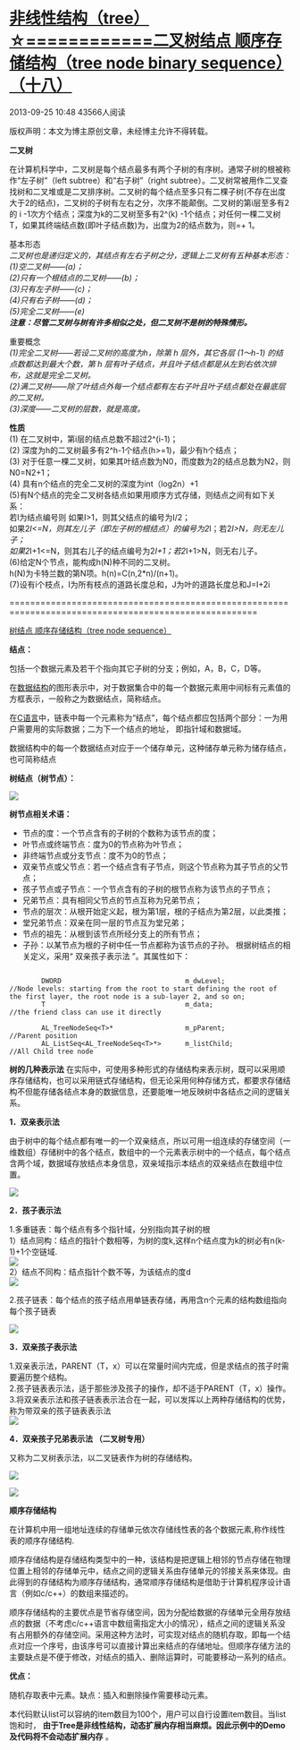 # [非线性结构（tree）☆============二叉树结点 顺序存储结构（tree node binary sequence）（十八）][0]

2013-09-25 10:48  43566人阅读  

版权声明：本文为博主原创文章，未经博主允许不得转载。

**二叉树**

 在计算机科学中，二叉树是每个结点最多有两个子树的有序树。通常子树的根被称作“左子树”（left subtree）和“右子树”（right subtree）。二叉树常被用作二叉查找树和二叉堆或是二叉排序树。二叉树的每个结点至多只有二棵子树(不存在出度大于2的结点)，二叉树的子树有左右之分，次序不能颠倒。二叉树的第i层至多有2的 i -1次方个结点；深度为k的二叉树至多有2^(k) -1个结点；对任何一棵二叉树T，如果其终端结点数(即叶子结点数)为，出度为2的结点数为，则=+ 1。

基本形态   
 _二叉树也是递归定义的，其结点有左右子树之分，逻辑上二叉树有五种基本形态：  
     (1)空二叉树——(a)；   
     (2)只有一个根结点的二叉树——(b)；  
     (3)只有左子树——(c)；  
     (4)只有右子树——(d)；  
     (5)完全二叉树——(e)  
   **注意：尽管二叉树与树有许多相似之处，但二叉树不是树的特殊情形。**_

  
 重要概念   
 _(1)完全二叉树——若设二叉树的高度为h，除第 h 层外，其它各层 (1～h-1) 的结点数都达到最大个数，第 h 层有叶子结点，并且叶子结点都是从左到右依次排布，这就是完全二叉树。  
   (2)满二叉树——除了叶结点外每一个结点都有左右子叶且叶子结点都处在最底层的二叉树。  
   (3)深度——二叉树的层数，就是高度。_

  
 **性质**   
   (1) 在二叉树中，第i层的结点总数不超过2^(i-1)；  
   (2) 深度为h的二叉树最多有2^h-1个结点(h>=1)，最少有h个结点；  
   (3) 对于任意一棵二叉树，如果其叶结点数为N0，而度数为2的结点总数为N2，则N0=N2+1；  
   (4) 具有n个结点的完全二叉树的深度为int（log2n）+1  
   (5)有N个结点的完全二叉树各结点如果用顺序方式存储，则结点之间有如下关系：  
    若I为结点编号则 如果I>1，则其父结点的编号为I/2；  
    如果2*I<=N，则其左儿子（即左子树的根结点）的编号为2*I；若2*I>N，则无左儿子；  
     如果2*I+1<=N，则其右儿子的结点编号为2*I+1；若2*I+1>N，则无右儿子。  
   (6)给定N个节点，能构成h(N)种不同的二叉树。  
     h(N)为卡特兰数的第N项。h(n)=C(n,2*n)/(n+1)。  
   (7)设有i个枝点，I为所有枝点的道路长度总和，J为叶的道路长度总和J=I+2i



======================================================================================================

[树结点 顺序存储结构（tree node sequence）][10]

**结点：**

包括一个数据元素及若干个指向其它子树的分支；例如，A，B，C，D等。

在[数据结构][11]的图形表示中，对于数据集合中的每一个数据元素用中间标有元素值的方框表示，一般称之为数据结点，简称结点。

在[C语言][12]中，链表中每一个元素称为“结点”，每个结点都应包括两个部分：一为用户需要用的实际数据；二为下一个结点的地址， 即指针域和数据域。

数据结构中的每一个数据结点对应于一个储存单元，这种储存单元称为储存结点，也可简称结点

**树结点（树节点）：**

![][13]

**树节点相关术语：**

* 节点的度：一个节点含有的子树的个数称为该节点的度；
* 叶节点或终端节点：度为0的节点称为叶节点；
* 非终端节点或分支节点：度不为0的节点；
* 双亲节点或父节点：若一个结点含有子节点，则这个节点称为其子节点的父节点；
* 孩子节点或子节点：一个节点含有的子树的根节点称为该节点的子节点；
* 兄弟节点：具有相同父节点的节点互称为兄弟节点；
* 节点的层次：从根开始定义起，根为第1层，根的子结点为第2层，以此类推；
* 堂兄弟节点：双亲在同一层的节点互为堂兄弟；
* 节点的祖先：从根到该节点所经分支上的所有节点；
* 子孙：以某节点为根的子树中任一节点都称为该节点的子孙。
 根据树结点的相关定义，采用“ 双亲孩子表示法 ”。其属性如下：
```

        DWORD                               m_dwLevel;              //Node levels: starting from the root to start defining the root of the first layer, the root node is a sub-layer 2, and so on; 
        T                                   m_data;                 //the friend class can use it directly
    
        AL_TreeNodeSeq<T>*                  m_pParent;              //Parent position
        AL_ListSeq<AL_TreeNodeSeq<T>*>      m_listChild;            //All Child tree node
```
  
**树的几种表示法** 在实际中，可使用多种形式的存储结构来表示树，既可以采用顺序存储结构，也可以采用链式存储结构，但无论采用何种存储方式，都要求存储结构不但能存储各结点本身的数据信息，还要能唯一地反映树中各结点之间的逻辑关系。

**1．双亲表示法**

由于树中的每个结点都有唯一的一个双亲结点，所以可用一组连续的存储空间（一维数组）存储树中的各个结点，数组中的一个元素表示树中的一个结点，每个结点含两个域，数据域存放结点本身信息，双亲域指示本结点的双亲结点在数组中位置。

![][15]

**2．孩子表示法**

 1.多重链表：每个结点有多个指针域，分别指向其子树的根   
  1）结点同构：结点的指针个数相等，为树的度k,这样n个结点度为k的树必有n(k-1)+1个空链域.   
 ![][16]   
  2）结点不同构：结点指针个数不等，为该结点的度d   
  ![][17]   
  
 2.孩子链表：每个结点的孩子结点用单链表存储，再用含n个元素的结构数组指向每个孩子链表

![][18]

**3．双亲孩子表示法**

 1.双亲表示法，PARENT（T，x）可以在常量时间内完成，但是求结点的孩子时需要遍历整个结构。   
2.孩子链表表示法，适于那些涉及孩子的操作，却不适于PARENT（T，x）操作。  
3.将双亲表示法和孩子链表表示法合在一起，可以发挥以上两种存储结构的优势，称为带双亲的孩子链表表示法   
![][19]

**4．双亲孩子兄弟表示法 （二叉树专用）**

又称为二叉树表示法，以二叉链表作为树的存储结构。

![][20]

![][21]

**顺序存储结构**

在计算机中用一组地址连续的存储单元依次存储线性表的各个数据元素,称作线性表的顺序存储结构.

  
顺序存储结构是存储结构类型中的一种，该结构是把逻辑上相邻的节点存储在物理位置上相邻的存储单元中，结点之间的逻辑关系由存储单元的邻接关系来体现。由此得到的存储结构为顺序存储结构，通常顺序存储结构是借助于计算机程序设计语言（例如c/c++）的数组来描述的。

  
顺序存储结构的主要优点是节省存储空间，因为分配给数据的存储单元全用存放结点的数据（不考虑c/c++语言中数组需指定大小的情况），结点之间的逻辑关系没有占用额外的存储空间。采用这种方法时，可实现对结点的随机存取，即每一个结点对应一个序号，由该序号可以直接计算出来结点的存储地址。但顺序存储方法的主要缺点是不便于修改，对结点的插入、删除运算时，可能要移动一系列的结点。

**优点：**

随机存取表中元素。缺点：插入和删除操作需要移动元素。

  
 本代码默认list可以容纳的item数目为100个，用户可以自行设置item数目。当list饱和时， **由于Tree是非线性结构，动态扩展内存相当麻烦。因此示例中的Demo及代码将不会动态扩展内存** 。

[0]: /xiaoting451292510/article/details/12003575
[10]: http://blog.csdn.net/xiaoting451292510/article/details/11927641
[11]: http://lib.csdn.net/base/datastructure
[12]: http://lib.csdn.net/base/c
[13]: ./img/20130920104934500.png
[14]: #
[15]: ./img/20130923133857328.png
[16]: ./img/20130923134124000.png
[17]: ./img/20130923134139343.png
[18]: ./img/20130923134204125.png
[19]: ./img/20130923134244609.png
[20]: ./img/20130923134453203.png
[21]: ./img/20130923134547781.png